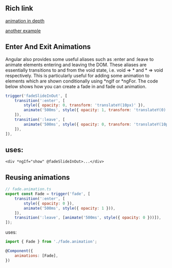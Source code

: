 
Rich link
---------------------
[animation in depth](https://indepth.dev/in-depth-guide-into-animations-in-angular)

[another example](https://fireship.io/lessons/angular-router-animations/)

Enter And Exit Animations
-----------------------------
Angular also provides some useful aliases such as :enter and :leave to animate elements entering and leaving the DOM. 
These aliases are essentially transitions to and from the void state, i.e. void => * and * => void respectively. 
This is particularly useful for adding some animation to elements which are shown conditionally using *ngIf or *ngFor.
The code below shows how you can create a fade in and fade out animation.

```Javascript
trigger('fadeSlideInOut', [
	transition(':enter', [
		style({ opacity: 0, transform: 'translateY(10px)' }),
		animate('500ms', style({ opacity: 1, transform: 'translateY(0)' })),
	]),
	transition(':leave', [
		animate('500ms', style({ opacity: 0, transform: 'translateY(10px)' })),
	]),
]),

```

uses:
-------------
```
<div *ngIf="show" @fadeSlideInOut>...</div>

```
Reusing animations
------------------------------
```Javascript
// fade.animation.ts
export const Fade = trigger('fade', [
    transition(':enter', [
        style({ opacity: 0 }),
        animate('500ms', style({ opacity: 1 })),
    ]),
    transition(':leave', [animate('500ms', style({ opacity: 0 }))]),
]);
```
uses:
```Javascript
import { Fade } from './fade.animation';

@Component({
	animations: [Fade],
})
```
